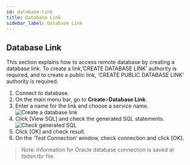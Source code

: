 ```yaml
---
id: database-link
title: Database Link
sidebar_label: Database Link
---
```


## Database Link

This section explains how to access remote database by creating a database link. To create a link,’CREATE DATABASE LINK’ authority is required, and to create a public link, ‘CREATE PUBLIC DATABASE LINK’ authority is required. 

1. Connect to database.
2. On the main menu bar, go to **Create**>**Database Link**.
3. Enter a name for the link and choose a service name.
![Create a database link](https://s3.ap-northeast-2.amazonaws.com/sqlgate-manual-content/0407C8C5FC534D1EECD7D6079DB7B8FA.jpg)
4. Click [View SQL] and check the generated SQL statements.
![Check generated SQL](https://s3.ap-northeast-2.amazonaws.com/sqlgate-manual-content/A8AE240BBF9B5DA0DAB951762D435236.jpg)
5. Click [OK] and check result.
6. On the ‘Test Connection’ window, check connection and click [OK].

> Note: Information for Oracle database connection is saved at tbdsn.tbr file.